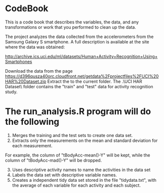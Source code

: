 # CodeBook

This is a code book that describes the variables, the data, and any transformations or work that you performed to clean up the data.

The project analyzes the data collected from the accelerometers from the Samsung Galaxy S smartphone. A full description is available at the site where the data was obtained:

http://archive.ics.uci.edu/ml/datasets/Human+Activity+Recognition+Using+Smartphones

Download the data from the page https://d396qusza40orc.cloudfront.net/getdata%2Fprojectfiles%2FUCI%20HAR%20Dataset.zip
Extract the to the current folder. The .\UCI HAR Dataset\ folder contains the "train" and "test" data for activity recognition study.

# The run_analysis.R program will do the following 

1. Merges the training and the test sets to create one data set. 
2. Extracts only the measurements on the mean and standard deviation for each measurement. 
    
For example, the column of "tBodyAcc-mean()-Y" will be kept, while the column of "tBodyAcc-mad()-Y" will be dropped.

3. Uses descriptive activity names to name the activities in the data set 
4. Labels the data set with descriptive variable names. 
5. Creates a independent tidy data set stored in the file "tidydata.txt", with the average of each variable for each activity and each subject.

